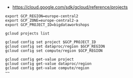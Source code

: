 
* https://cloud.google.com/sdk/gcloud/reference/projects

~~~shell
export GCP_REGION=europe-central2
export GCP_ZONE=europe-central2-a
export GCP_PROJECT_ID=bigdataworkshops

gcloud projects list

gcloud config set project $GCP_PROJECT_ID
gcloud config set dataproc/region $GCP_REGION
gcloud config set compute/region $GCP_REGION

gcloud config get-value project
gcloud config get-value dataproc/region
gcloud config get-value compute/region
~~